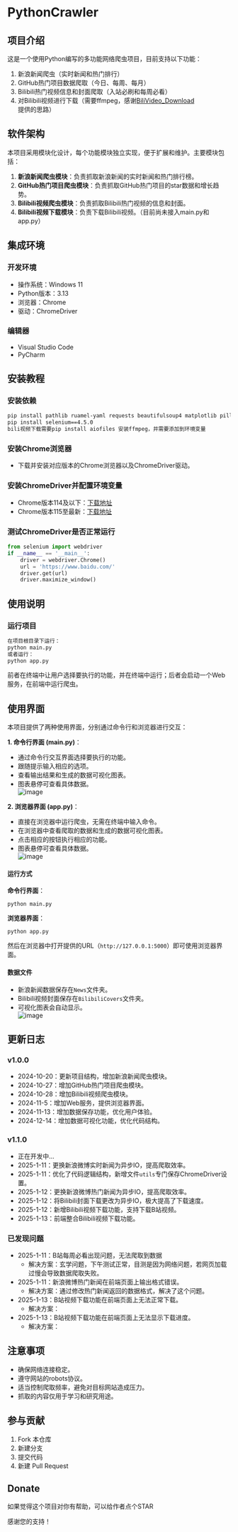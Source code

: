 # PythonCrawler

## 项目介绍

这是一个使用Python编写的多功能网络爬虫项目，目前支持以下功能：
1. 新浪新闻爬虫（实时新闻和热门排行）
2. GitHub热门项目数据爬取（今日、每周、每月）
3. Bilibili热门视频信息和封面爬取（入站必刷和每周必看）
4. 对Bilibili视频进行下载（需要ffmpeg，感谢[BiliVideo_Download](https://github.com/keyblues/BiliVideo_Download)提供的思路）

## 软件架构

本项目采用模块化设计，每个功能模块独立实现，便于扩展和维护。主要模块包括：

1. **新浪新闻爬虫模块**：负责抓取新浪新闻的实时新闻和热门排行榜。
2. **GitHub热门项目爬虫模块**：负责抓取GitHub热门项目的star数据和增长趋势。
3. **Bilibili视频爬虫模块**：负责抓取Bilibili热门视频的信息和封面。
4. **Bilibili视频下载模块**：负责下载Bilibili视频。（目前尚未接入main.py和app.py）

## 集成环境

### 开发环境

- 操作系统：Windows 11
- Python版本：3.13
- 浏览器：Chrome
- 驱动：ChromeDriver

### 编辑器

- Visual Studio Code
- PyCharm

## 安装教程

### 安装依赖

```bash
pip install pathlib ruamel-yaml requests beautifulsoup4 matplotlib pillow flask aiohttp
pip install selenium==4.5.0
bili视频下载需要pip install aiofiles 安装ffmpeg，并需要添加到环境变量
```

### 安装Chrome浏览器

- 下载并安装对应版本的Chrome浏览器以及ChromeDriver驱动。

### 安装ChromeDriver并配置环境变量

- Chrome版本114及以下：[下载地址](http://chromedriver.storage.googleapis.com/index.html)
- Chrome版本115至最新：[下载地址](https://googlechromelabs.github.io/chrome-for-testing/#stable)

### 测试ChromeDriver是否正常运行

```python
from selenium import webdriver
if __name__ == '__main__':
    driver = webdriver.Chrome()
    url = 'https://www.baidu.com/'
    driver.get(url)
    driver.maximize_window()
```

## 使用说明

### 运行项目

```bash
在项目根目录下运行：
python main.py
或者运行：
python app.py
```

前者在终端中让用户选择要执行的功能，并在终端中运行；后者会启动一个Web服务，在前端中运行爬虫。

## 使用界面

本项目提供了两种使用界面，分别通过命令行和浏览器进行交互：

**1. 命令行界面 (main.py)**：

- 通过命令行交互界面选择要执行的功能。
- 跟随提示输入相应的选项。
- 查看输出结果和生成的数据可视化图表。
- 图表悬停可查看具体数据。   
![image](https://github.com/user-attachments/assets/2d7808c6-e653-4de0-aec2-cff22ad8aeb1)

**2. 浏览器界面 (app.py)**：

- 直接在浏览器中运行爬虫，无需在终端中输入命令。
- 在浏览器中查看爬取的数据和生成的数据可视化图表。
- 点击相应的按钮执行相应的功能。
- 图表悬停可查看具体数据。   
![image](https://github.com/user-attachments/assets/57533841-ca73-49aa-b223-4ccf37ae723e)


#### 运行方式

**命令行界面**：
```
python main.py
```

**浏览器界面**：
```
python app.py
```

然后在浏览器中打开提供的URL（`http://127.0.0.1:5000`）即可使用浏览器界面。

#### 数据文件

- 新浪新闻数据保存在`News`文件夹。
- Bilibili视频封面保存在`BilibiliCovers`文件夹。
- 可视化图表会自动显示。   
![image](https://github.com/user-attachments/assets/57fcc17f-ca77-4926-b036-fca2790589f0)

## 更新日志

### v1.0.0

- 2024-10-20：更新项目结构，增加新浪新闻爬虫模块。
- 2024-10-27：增加GitHub热门项目爬虫模块。
- 2024-10-28：增加Bilibili视频爬虫模块。
- 2024-11-5：增加Web服务，提供浏览器界面。
- 2024-11-13：增加数据保存功能，优化用户体验。
- 2024-12-14：增加数据可视化功能，优化代码结构。

### v1.1.0

- 正在开发中...
- 2025-1-11：更换新浪微博实时新闻为异步IO，提高爬取效率。
- 2025-1-11：优化了代码逻辑结构，新增文件`utils`专门保存ChromeDriver设置。
- 2025-1-12：更换新浪微博热门新闻为异步IO，提高爬取效率。
- 2025-1-12：将Bilibili封面下载更改为异步IO，极大提高了下载速度。
- 2025-1-12：新增Bilibili视频下载功能，支持下载B站视频。
- 2025-1-13：前端整合Bilibili视频下载功能。

### 已发现问题

- 2025-1-11：B站每周必看出现问题，无法爬取到数据
  - 解决方案：玄学问题，下午测试正常，目测是因为网络问题，若网页加载过慢会导致数据爬取失败。
- 2025-1-11：新浪微博热门新闻在前端页面上输出格式错误。
  - 解决方案：通过修改热门新闻返回的数据格式，解决了这个问题。
- 2025-1-13：B站视频下载功能在前端页面上无法正常下载。
  - 解决方案：
- 2025-1-13：B站视频下载功能在前端页面上无法显示下载进度。
  - 解决方案：

## 注意事项

- 确保网络连接稳定。
- 遵守网站的robots协议。
- 适当控制爬取频率，避免对目标网站造成压力。
- 抓取的内容仅用于学习和研究用途。

## 参与贡献

1. Fork 本仓库
2. 新建分支
3. 提交代码
4. 新建 Pull Request

## Donate

如果觉得这个项目对你有帮助，可以给作者点个STAR

感谢您的支持！